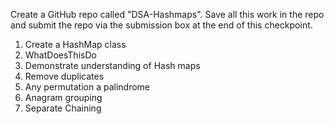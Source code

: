 Create a GitHub repo called "DSA-Hashmaps". Save all this work in the repo and submit the repo via the submission box at the end of this checkpoint.  

1. Create a HashMap class  
2. WhatDoesThisDo  
3. Demonstrate understanding of Hash maps  
4. Remove duplicates  
5. Any permutation a palindrome  
6. Anagram grouping  
7. Separate Chaining  

